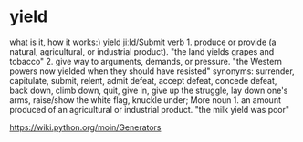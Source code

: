 # yield
what is it, how it works:)
yield
jiːld/Submit
verb
1.
produce or provide (a natural, agricultural, or industrial product).
"the land yields grapes and tobacco"
2.
give way to arguments, demands, or pressure.
"the Western powers now yielded when they should have resisted"
synonyms:	surrender, capitulate, submit, relent, admit defeat, accept defeat, concede defeat, back down, climb down, quit, give in, give up the struggle, lay down one's arms, raise/show the white flag, knuckle under; More
noun
1.
an amount produced of an agricultural or industrial product.
"the milk yield was poor"


https://wiki.python.org/moin/Generators
